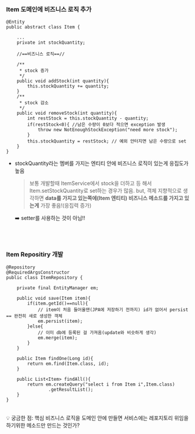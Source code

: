 
### Item 도메인에 비즈니스 로직 추가
```
@Entity
public abstract class Item {

    ...
    private int stockQuantity; 

    //==비즈니스 로직==//

    /**
     * stock 증가
     */
    public void addStock(int quantity){
        this.stockQuantity += quantity;
    }
    /**
     * stock 감소
     */
    public void removeStock(int quantity){
        int restStock = this.stockQuantity - quantity;
        if(restStock<0){ //남은 수량이 0보다 적으면 exception 발생
            throw new NotEnoughStockException("need more stock");
        }
        this.stockQuantity = restStock; // 예외 안터지면 남은 수량으로 set
    }
}
```
- stockQuantity라는 멤버를 가지는 엔티티 안에 비즈니스 로직이 있는게 응집도가 높음

    > 보통 개발할때 ItemService에서 stock을 더하고 등 해서 Item.setStockQuantity로 set하는 경우가 많음.
    but, 객체 지향적으로 생각하면 **data를 가지고 있는쪽에(Item 엔티티) 비즈니스 메소드를 가지고 있는게** 가장 좋음!(응집력 증가)

    ➡️ setter를 사용하는 것이 아님!!


<br>
<Br>

### Item Repositiry 개발
```
@Repository
@RequiredArgsConstructor
public class ItemRepository {
    
    private final EntityManager em;
    
    public void save(Item item){
        if(item.getId()==null){
            // item이 처음 들어올땐(JPA에 저장하기 전까지) id가 없어서 persist == 완전히 새로 생성한 객체
            em.persist(item);
        }else{
            // 이미 db에 등록된 걸 가져옴(update와 비슷하게 생각)
            em.merge(item);
        }
    }
    
    public Item findOne(Long id){
        return em.find(Item.class, id);
    }
    
    public List<Item> findAll(){
        return em.createQuery("select i from Item i",Item.class)
                .getResultList();
    }
}
```


<br>
💡 궁금한 점:
핵심 비즈니스 로직을 도메인 안에 만들면 서비스에는 레포지토리 위임을 하기위한 메소드만 만드는 것인가?